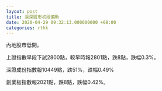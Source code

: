```yaml
---
layout: post
title: 滬深股市初段偏軟　
date: 2020-04-29 09:32:13.000000000 +08:00
categories: rthk
---
```


內地股市低開。

上證指數早段下試2800點，較早時報2801點，跌8點，跌幅0.3%。

深證成份指數報10449點，跌51%，跌幅0.49%

創業板指數報2021點，跌8點，跌幅0.42%。
